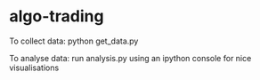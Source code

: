# algo-trading

To collect data: python get_data.py

To analyse data: run analysis.py using an ipython console for nice visualisations
